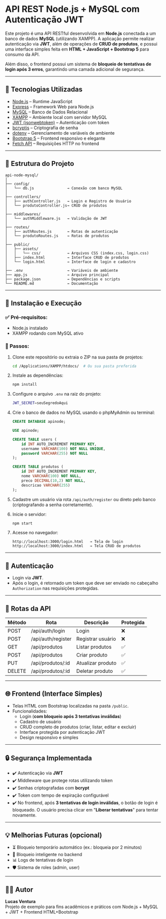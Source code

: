 # API REST Node.js + MySQL com Autenticação JWT

Este projeto é uma API RESTful desenvolvida em **Node.js** conectada a um banco de dados **MySQL** (utilizando XAMPP). A aplicação permite realizar autenticação via **JWT**, além de operações de **CRUD de produtos**, e possui uma interface simples feita em **HTML + JavaScript + Bootstrap 5** para consumo da API.

Além disso, o frontend possui um sistema de **bloqueio de tentativas de login após 3 erros**, garantindo uma camada adicional de segurança.

---

## 🚀 Tecnologias Utilizadas

- [Node.js](https://nodejs.org/) – Runtime JavaScript
- [Express](https://expressjs.com/) – Framework Web para Node.js
- [MySQL](https://www.mysql.com/) – Banco de Dados Relacional
- [XAMPP](https://www.apachefriends.org/) – Ambiente local com servidor MySQL
- [JWT (jsonwebtoken)](https://www.npmjs.com/package/jsonwebtoken) – Autenticação com token
- [bcryptjs](https://www.npmjs.com/package/bcryptjs) – Criptografia de senha
- [dotenv](https://www.npmjs.com/package/dotenv) – Gerenciamento de variáveis de ambiente
- [Bootstrap 5](https://getbootstrap.com/) – Frontend responsivo e elegante
- [Fetch API](https://developer.mozilla.org/pt-BR/docs/Web/API/Fetch_API) – Requisições HTTP no frontend

---

## 📁 Estrutura do Projeto

```
api-node-mysql/
│
├── config/
│   └── db.js               → Conexão com banco MySQL
│
├── controllers/
│   ├── authController.js   → Login e Registro de Usuário
│   └── produtoController.js→ CRUD de produtos
│
├── middlewares/
│   └── authMiddleware.js   → Validação de JWT
│
├── routes/
│   ├── authRoutes.js       → Rotas de autenticação
│   └── produtoRoutes.js    → Rotas de produtos
│
├── public/
│   ├── assets/
│   │   └── css/            → Arquivos CSS (index.css, login.css)
│   ├── index.html          → Interface CRUD de produtos
│   └── login.html          → Interface de login e cadastro
│
├── .env                    → Variáveis de ambiente
├── app.js                  → Arquivo principal
├── package.json            → Dependências e scripts
└── README.md               → Documentação
```

---

## 🔧 Instalação e Execução

### ✅ Pré-requisitos:

- Node.js instalado
- XAMPP rodando com MySQL ativo

### 🚀 Passos:

1. Clone este repositório ou extraia o ZIP na sua pasta de projetos:

   ```bash
   cd /Applications/XAMPP/htdocs/  # Ou sua pasta preferida
   ```

2. Instale as dependências:

   ```bash
   npm install
   ```

3. Configure o arquivo `.env` na raiz do projeto:

   ```bash
   JWT_SECRET=seuSegredoAqui
   ```

4. Crie o banco de dados no MySQL usando o phpMyAdmin ou terminal:

   ```sql
   CREATE DATABASE apinode;

   USE apinode;

   CREATE TABLE users (
       id INT AUTO_INCREMENT PRIMARY KEY,
       username VARCHAR(100) NOT NULL UNIQUE,
       password VARCHAR(255) NOT NULL
   );

   CREATE TABLE produtos (
       id INT AUTO_INCREMENT PRIMARY KEY,
       nome VARCHAR(100) NOT NULL,
       preco DECIMAL(10,2) NOT NULL,
       descricao VARCHAR(255)
   );
   ```

5. Cadastre um usuário via rota `/api/auth/register` ou direto pelo banco (criptografando a senha corretamente).

6. Inicie o servidor:

   ```bash
   npm start
   ```

7. Acesse no navegador:
   ```plaintext
   http://localhost:3000/login.html   → Tela de login
   http://localhost:3000/index.html   → Tela CRUD de produtos
   ```

---

## 🔐 Autenticação

- Login via **JWT**.
- Após o login, é retornado um token que deve ser enviado no cabeçalho `Authorization` nas requisições protegidas.

---

## 🔗 Rotas da API

| Método | Rota               | Descrição         | Protegida |
| ------ | ------------------ | ----------------- | --------- |
| POST   | /api/auth/login    | Login             | ❌        |
| POST   | /api/auth/register | Registrar usuário | ❌        |
| GET    | /api/produtos      | Listar produtos   | ✅        |
| POST   | /api/produtos      | Criar produto     | ✅        |
| PUT    | /api/produtos/:id  | Atualizar produto | ✅        |
| DELETE | /api/produtos/:id  | Deletar produto   | ✅        |

---

## 🌐 Frontend (Interface Simples)

- Telas HTML com Bootstrap localizadas na pasta `/public`.
- Funcionalidades:
  - Login (**com bloqueio após 3 tentativas inválidas**)
  - Cadastro de usuário
  - CRUD completo de produtos (criar, listar, editar e excluir)
  - Interface protegida por autenticação JWT
  - Design responsivo e simples

---

## 🔒 Segurança Implementada

- ✔️ Autenticação via **JWT**
- ✔️ Middleware que protege rotas utilizando token
- ✔️ Senhas criptografadas com **bcrypt**
- ✔️ Token com tempo de expiração configurável
- ✔️ No frontend, após **3 tentativas de login inválidas**, o botão de login é bloqueado. O usuário precisa clicar em "**Liberar tentativas**" para tentar novamente.

---

## 💡 Melhorias Futuras (opcional)

- ⏳ Bloqueio temporário automático (ex.: bloqueia por 2 minutos)
- 🔐 Bloqueio inteligente no backend
- 📊 Logs de tentativas de login
- 🛡️ Sistema de roles (admin, user)

---

## 👨‍💻 Autor

**Lucas Ventura**  
Projeto de exemplo para fins acadêmicos e práticos com Node.js + MySQL + JWT + Frontend HTML+Bootstrap